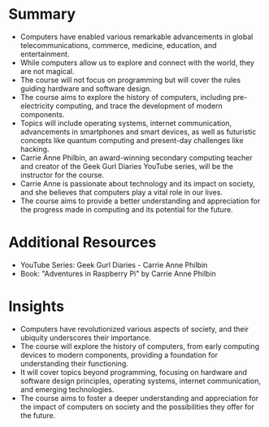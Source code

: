 # Summary

- Computers have enabled various remarkable advancements in global telecommunications, commerce, medicine, education, and entertainment.
- While computers allow us to explore and connect with the world, they are not magical.
- The course will not focus on programming but will cover the rules guiding hardware and software design.
- The course aims to explore the history of computers, including pre-electricity computing, and trace the development of modern components.
- Topics will include operating systems, internet communication, advancements in smartphones and smart devices, as well as futuristic concepts like quantum computing and present-day challenges like hacking.
- Carrie Anne Philbin, an award-winning secondary computing teacher and creator of the Geek Gurl Diaries YouTube series, will be the instructor for the course.
- Carrie Anne is passionate about technology and its impact on society, and she believes that computers play a vital role in our lives.
- The course aims to provide a better understanding and appreciation for the progress made in computing and its potential for the future.

# Additional Resources

- YouTube Series: Geek Gurl Diaries - Carrie Anne Philbin
- Book: "Adventures in Raspberry Pi" by Carrie Anne Philbin

# Insights

- Computers have revolutionized various aspects of society, and their ubiquity underscores their importance.
- The course will explore the history of computers, from early computing devices to modern components, providing a foundation for understanding their functioning.
- It will cover topics beyond programming, focusing on hardware and software design principles, operating systems, internet communication, and emerging technologies.
- The course aims to foster a deeper understanding and appreciation for the impact of computers on society and the possibilities they offer for the future.
